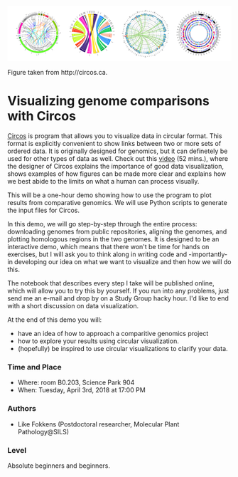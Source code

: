 <p align="center">
<img src="circos-sample-panel.png" width="800px" >
</p>
Figure taken from http://circos.ca. 
  
# Visualizing genome comparisons with Circos
 [Circos](http://circos.ca/) is program that allows you to visualize data in circular format. This format is explicitly convenient to show links between two or more sets of ordered data. It is originally designed for genomics, but it can definetely be used for other types of data as well. Check out this [video](https://www.youtube.com/watch?v=M-rTAr3pj5g) (52 mins.), where the designer of Circos explains the importance of good data visualization, shows examples of how figures can be made more clear and explains how we best abide to the limits on what a human can process visually.    
    
This will be a one-hour demo showing how to use the program to plot results from comparative genomics. We will use Python scripts to generate the input files for Circos.
  
In this demo, we will go step-by-step through the entire process: downloading genomes from public repositories, aligning the genomes, and plotting homologous regions in the two genomes. It is designed to be an interactive demo, which means that there won't be time for hands on exercises, but I will ask you to think along in writing code and -importantly- in developing our idea on what we want to visualize and then how we will do this. 

The notebook that describes every step I take will be published online, which will allow you to try this by yourself. If you run into any problems, just send me an e-mail and drop by on a Study Group hacky hour. I'd like to end with a short discussion on data visualization.   

At the end of this demo you will:  
- have an idea of how to approach a comparitive genomics project 
- how to explore your results using circular visualization.
- (hopefully) be inspired to use circular visualizations to clarify your data.

### Time and Place
- Where: room B0.203, Science Park 904  
- When:  Tuesday, April 3rd, 2018 at 17:00 PM

### Authors
- Like Fokkens (Postdoctoral researcher, Molecular Plant Pathology@SILS)

### Level
Absolute beginners and beginners.  

